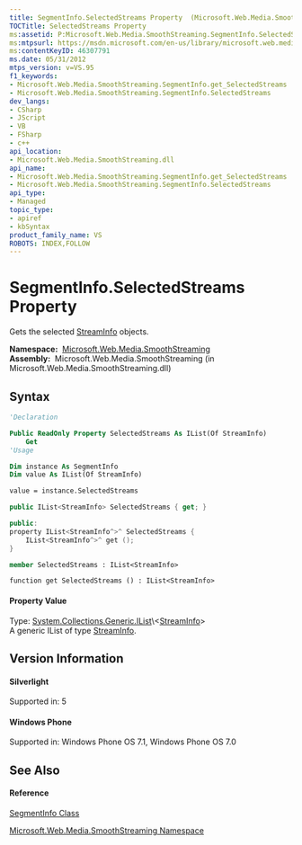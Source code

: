 ```yaml
---
title: SegmentInfo.SelectedStreams Property  (Microsoft.Web.Media.SmoothStreaming)
TOCTitle: SelectedStreams Property
ms:assetid: P:Microsoft.Web.Media.SmoothStreaming.SegmentInfo.SelectedStreams
ms:mtpsurl: https://msdn.microsoft.com/en-us/library/microsoft.web.media.smoothstreaming.segmentinfo.selectedstreams(v=VS.95)
ms:contentKeyID: 46307791
ms.date: 05/31/2012
mtps_version: v=VS.95
f1_keywords:
- Microsoft.Web.Media.SmoothStreaming.SegmentInfo.get_SelectedStreams
- Microsoft.Web.Media.SmoothStreaming.SegmentInfo.SelectedStreams
dev_langs:
- CSharp
- JScript
- VB
- FSharp
- c++
api_location:
- Microsoft.Web.Media.SmoothStreaming.dll
api_name:
- Microsoft.Web.Media.SmoothStreaming.SegmentInfo.get_SelectedStreams
- Microsoft.Web.Media.SmoothStreaming.SegmentInfo.SelectedStreams
api_type:
- Managed
topic_type:
- apiref
- kbSyntax
product_family_name: VS
ROBOTS: INDEX,FOLLOW
---
```


# SegmentInfo.SelectedStreams Property

Gets the selected [StreamInfo](streaminfo-class-microsoft-web-media-smoothstreaming_1.md) objects.

**Namespace:**  [Microsoft.Web.Media.SmoothStreaming](microsoft-web-media-smoothstreaming-namespace_1.md)  
**Assembly:**  Microsoft.Web.Media.SmoothStreaming (in Microsoft.Web.Media.SmoothStreaming.dll)

## Syntax

``` vb
'Declaration

Public ReadOnly Property SelectedStreams As IList(Of StreamInfo)
    Get
'Usage

Dim instance As SegmentInfo
Dim value As IList(Of StreamInfo)

value = instance.SelectedStreams
```

``` csharp
public IList<StreamInfo> SelectedStreams { get; }
```

``` c++
public:
property IList<StreamInfo^>^ SelectedStreams {
    IList<StreamInfo^>^ get ();
}
```

``` fsharp
member SelectedStreams : IList<StreamInfo>
```

``` jscript
function get SelectedStreams () : IList<StreamInfo>
```

#### Property Value

Type: [System.Collections.Generic.IList](https://msdn.microsoft.com/en-us/library/5y536ey6\(v=vs.95\))\<[StreamInfo](streaminfo-class-microsoft-web-media-smoothstreaming_1.md)\>  
A generic IList of type [StreamInfo](streaminfo-class-microsoft-web-media-smoothstreaming_1.md).

## Version Information

#### Silverlight

Supported in: 5  

#### Windows Phone

Supported in: Windows Phone OS 7.1, Windows Phone OS 7.0  

## See Also

#### Reference

[SegmentInfo Class](segmentinfo-class-microsoft-web-media-smoothstreaming_1.md)

[Microsoft.Web.Media.SmoothStreaming Namespace](microsoft-web-media-smoothstreaming-namespace_1.md)

